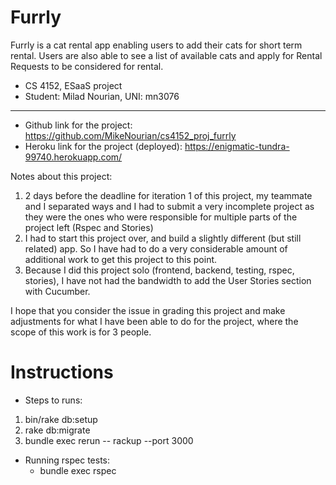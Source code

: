# Furrly

Furrly is a cat rental app enabling users to add their cats for short term rental. Users are also able to see a list of available cats and apply for Rental Requests to be considered for rental.

* CS 4152, ESaaS project
* Student: Milad Nourian, UNI: mn3076
-----
* Github link for the project: https://github.com/MikeNourian/cs4152_proj_furrly
* Heroku link for the project (deployed): https://enigmatic-tundra-99740.herokuapp.com/

Notes about this project:
1. 2 days before the deadline for iteration 1 of this project, my teammate and I separated ways and I had to submit a very incomplete project as they were the ones who were responsible for multiple parts of the project left (Rspec and Stories)
2. I had to start this project over, and build a slightly different (but still related) app. So I have had to do a very considerable amount of additional work to get this project to this point.
3. Because I did this project solo (frontend, backend, testing, rspec, stories), I have not had the bandwidth to add the User Stories section with Cucumber.

I hope that you consider the issue in grading this project and make adjustments for what I have been able to do for the project, where the scope of this work is for 3 people.

# Instructions

* Steps to runs:
1. bin/rake db:setup 
2. rake db:migrate
3. bundle exec rerun -- rackup --port 3000

* Running rspec tests:
    * bundle exec rspec
